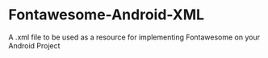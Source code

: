 # Fontawesome-Android-XML
A .xml file to be used as a resource for implementing Fontawesome on your Android Project
